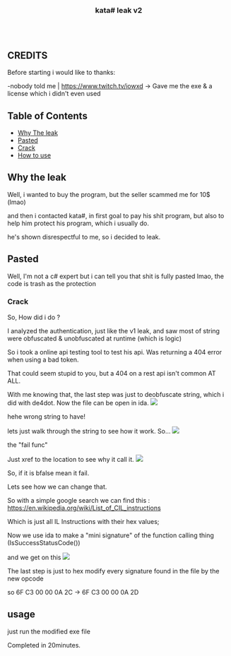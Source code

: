 <!-- PROJECT LOGO -->
<br />
<p align="center">
</p>
  <h3 align="center">kata# leak v2 </h3>
  <p align="center">
    <br />
    <br />
</p>


## CREDITS 
Before starting i would like to thanks:

-nobody told me | https://www.twitch.tv/iowxd -> Gave me the exe & a license which i didn't even used 
<!-- TABLE OF CONTENTS -->
## Table of Contents

* [Why The leak](#why-the-leak)
* [Pasted](#pasted)
* [Crack](#Crack)
* [How to use](#usage)

<!-- ABOUT THE PROJECT -->
## Why the leak
Well, i wanted to buy the program, but the seller scammed me for 10$ (lmao) 

and then i contacted kata#, in first goal to pay his shit program, but also to help him protect his program, which i usually do. 

he's shown disrespectful to me, so i decided to leak. 


<!-- GETTING STARTED -->
## Pasted

Well, I'm not a c# expert but i can tell you that shit is fully pasted lmao, the code is trash as the protection


### Crack

So, How did i do ? 

I analyzed the authentication, just like the v1 leak, and saw most of string were obfuscated & unobfuscated at runtime (which is logic)

So i took a online api testing tool to test his api. 
Was returning a 404 error when using a bad token.

That could seem stupid to you, but a 404 on a rest api isn't common AT ALL.

With me knowing that, the last step was just to deobfuscate string, which i did with de4dot.
Now the file can be open in ida.
  <img src=https://cdn.discordapp.com/attachments/839067677712580638/845405155872735262/unknown.png></img>

hehe wrong string to have! 

lets just walk through the string to see how it work. So... 
  <img src=https://cdn.discordapp.com/attachments/839067677712580638/845405377436450826/unknown.png></img>

the "fail func" 

Just xref to the location to see why it call it.
  <img src=https://cdn.discordapp.com/attachments/839067677712580638/845406627104161842/unknown.png></img>

So, if it is bfalse mean it fail.

Lets see how we can change that.

So with a simple google search we can find this : 
https://en.wikipedia.org/wiki/List_of_CIL_instructions

Which is just all IL Instructions with their hex values; 

Now we use ida to make a "mini signature" of the function calling thing (IsSuccessStatusCode()) 

and we get on this 
  <img src=https://cdn.discordapp.com/attachments/839067677712580638/845407013093769216/unknown.png></img>

The last step is just to hex modify every signature found in the file by the new opcode 

so 6F C3 00 00 0A 2C -> 6F C3 00 00 0A 2D
<!-- USAGE EXAMPLES -->
## usage

just run the modified exe file


Completed in 20minutes.
